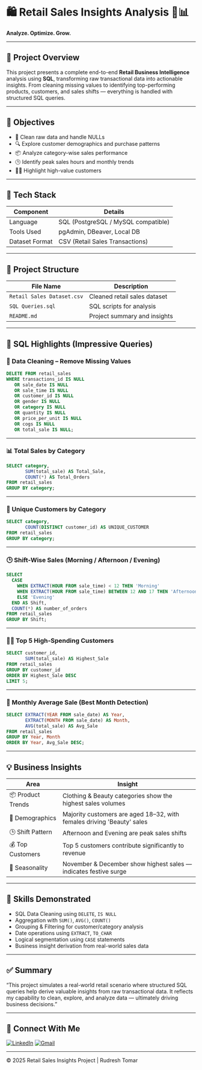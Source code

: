 # 🛍️ Retail Sales Insights Analysis 💼📊  
**Analyze. Optimize. Grow.**

---

## 📖 Project Overview

This project presents a complete end-to-end **Retail Business Intelligence** analysis using **SQL**, transforming raw transactional data into actionable insights. From cleaning missing values to identifying top-performing products, customers, and sales shifts — everything is handled with structured SQL queries.

---

## 🎯 Objectives

- 🧼 Clean raw data and handle NULLs  
- 🔍 Explore customer demographics and purchase patterns  
- 📦 Analyze category-wise sales performance  
- 🕒 Identify peak sales hours and monthly trends  
- 🧑‍💼 Highlight high-value customers  

---

## 🧰 Tech Stack

| Component       | Details                             |
|----------------|--------------------------------------|
| Language        | SQL (PostgreSQL / MySQL compatible) |
| Tools Used      | pgAdmin, DBeaver, Local DB           |
| Dataset Format  | CSV (Retail Sales Transactions)      |

---

## 📁 Project Structure

| File Name                 | Description                              |
|---------------------------|------------------------------------------|
| `Retail Sales Dataset.csv`| Cleaned retail sales dataset             |
| `SQL Queries.sql`         | SQL scripts for analysis                 |
| `README.md`               | Project summary and insights             |

---

## 🚀 SQL Highlights (Impressive Queries)

### 🧼 Data Cleaning – Remove Missing Values

```sql
DELETE FROM retail_sales
WHERE transactions_id IS NULL 
   OR sale_date IS NULL 
   OR sale_time IS NULL 
   OR customer_id IS NULL 
   OR gender IS NULL 
   OR category IS NULL 
   OR quantity IS NULL 
   OR price_per_unit IS NULL 
   OR cogs IS NULL 
   OR total_sale IS NULL;
```

---

### 📊 Total Sales by Category

```sql
SELECT category, 
       SUM(total_sale) AS Total_Sale, 
       COUNT(*) AS Total_Orders
FROM retail_sales
GROUP BY category;
```

---

### 👥 Unique Customers by Category

```sql
SELECT category,
       COUNT(DISTINCT customer_id) AS UNIQUE_CUSTOMER
FROM retail_sales
GROUP BY category;
```

---

### 🕒 Shift-Wise Sales (Morning / Afternoon / Evening)

```sql
SELECT
  CASE
    WHEN EXTRACT(HOUR FROM sale_time) < 12 THEN 'Morning'
    WHEN EXTRACT(HOUR FROM sale_time) BETWEEN 12 AND 17 THEN 'Afternoon'
    ELSE 'Evening'
  END AS Shift,
  COUNT(*) AS number_of_orders
FROM retail_sales
GROUP BY Shift;
```

---

### 🧑‍💼 Top 5 High-Spending Customers

```sql
SELECT customer_id,
       SUM(total_sale) AS Highest_Sale
FROM retail_sales
GROUP BY customer_id
ORDER BY Highest_Sale DESC
LIMIT 5;
```

---

### 📆 Monthly Average Sale (Best Month Detection)

```sql
SELECT EXTRACT(YEAR FROM sale_date) AS Year,
       EXTRACT(MONTH FROM sale_date) AS Month,
       AVG(total_sale) AS Avg_Sale
FROM retail_sales
GROUP BY Year, Month
ORDER BY Year, Avg_Sale DESC;
```

---

## 💡 Business Insights

| Area             | Insight                                                                 |
|------------------|-------------------------------------------------------------------------|
| 📦 Product Trends| Clothing & Beauty categories show the highest sales volumes             |
| 👥 Demographics   | Majority customers are aged 18–32, with females driving 'Beauty' sales  |
| 🕒 Shift Pattern  | Afternoon and Evening are peak sales shifts                             |
| 💰 Top Customers  | Top 5 customers contribute significantly to revenue                     |
| 📆 Seasonality    | November & December show highest sales — indicates festive surge       |

---

## 🧠 Skills Demonstrated

- SQL Data Cleaning using `DELETE`, `IS NULL`
- Aggregation with `SUM()`, `AVG()`, `COUNT()`
- Grouping & Filtering for customer/category analysis
- Date operations using `EXTRACT`, `TO_CHAR`
- Logical segmentation using `CASE` statements
- Business insight derivation from real-world sales data

---

## ✅ Summary

“This project simulates a real-world retail scenario where structured SQL queries help derive valuable insights from raw transactional data. It reflects my capability to clean, explore, and analyze data — ultimately driving business decisions.”

---

## 📲 Connect With Me

[![LinkedIn](https://img.shields.io/badge/LinkedIn--%230077B5?style=for-the-badge&logo=linkedin&logoColor=white)](https://www.linkedin.com/in/rudreshtomar5/)
[![Gmail](https://img.shields.io/badge/Gmail--D14836?style=for-the-badge&logo=gmail&logoColor=white)](mailto:rudreshtomar5@gmail.com)

---

© 2025 Retail Sales Insights Project | Rudresh Tomar
